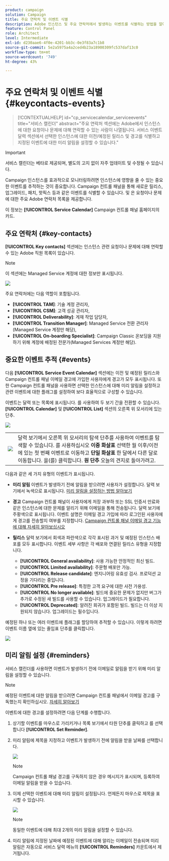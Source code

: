 ```yaml
---
product: campaign
solution: Campaign
title: 주요 연락처 및 이벤트 식별
description: Adobe 인스턴스 및 주요 연락처에서 발생하는 이벤트를 식별하는 방법을 알아봅니다.
feature: Control Panel
role: Architect
level: Intermediate
exl-id: d230aae6-4f0e-4201-bb3c-0e3f83a7c1b8
source-git-commit: 5e2a5975a4a2ced4b23a18900309fc537daf13c0
workflow-type: tm+mt
source-wordcount: '749'
ht-degree: 43%

---
```


# 주요 연락처 및 이벤트 식별 {#keycontacts-events}

>[!CONTEXTUALHELP]
>id="cp_servicecalendar_serviceevents"
>title="서비스 캘린더"
>abstract="주요 연락처 섹션에는 Adobe에서 인스턴스에 대한 요청이나 문제에 대해 연락할 수 있는 사람이 나열됩니다. 서비스 이벤트 달력 섹션에서 선택한 인스턴스에 대한 이전/예정된 릴리스 및 경고를 식별하고 지정된 이벤트에 대한 미리 알림을 설정할 수 있습니다."

>[!IMPORTANT]
>
>서비스 캘린더는 베타로 제공되며, 별도의 고지 없이 자주 업데이트 및 수정될 수 있습니다.

Campaign 인스턴스를 효과적으로 모니터링하려면 인스턴스에 영향을 줄 수 있는 중요한 이벤트를 추적하는 것이 중요합니다. Campaign 컨트롤 패널을 통해 새로운 릴리스, 업그레이드, 패치, 핫픽스 등과 같은 이벤트를 식별할 수 있습니다. 및 은 요청이나 문제에 대한 주요 Adobe 연락처 목록을 제공합니다.

이 정보는 **[!UICONTROL Service Calendar]** Campaign 컨트롤 패널 홈페이지의 카드.

## 주요 연락처 {#key-contacts}

**[!UICONTROL Key contacts]** 섹션에는 인스턴스 관련 요청이나 문제에 대해 연락할 수 있는 Adobe 직원 목록이 있습니다.

>[!NOTE]
>
>이 섹션에는 Managed Service 계정에 대한 정보만 표시됩니다.

![](assets/service-events-contacts.png)

주요 연락처에는 다음 역할이 포함됩니다.

* **[!UICONTROL TAM]**: 기술 계정 관리자,
* **[!UICONTROL CSM]**: 고객 성공 관리자,
* **[!UICONTROL Deliverability]**: 게재 작업 담당자,
* **[!UICONTROL Transition Manager]**: Managed Service 전환 관리자(Managed Service 계정만 해당),
* **[!UICONTROL On-boarding Specialist]**: Campaign Classic 온보딩을 지원하기 위해 계정에 배정된 전문가(Managed Services 계정만 해당).

## 중요한 이벤트 추적 {#events}

다음 **[!UICONTROL Service Event Calendar]** 섹션에는 이전 및 예정된 릴리스와 Campaign 컨트롤 패널 이메일 경고에 가입한 사용자에게 경고가 모두 표시됩니다. 또한 Campaign 컨트롤 패널을 사용하면 선택한 인스턴스에 대해 미리 알림을 설정하고 관련 이벤트에 대한 플래그를 설정하여 보다 효율적으로 구성할 수 있습니다.

이벤트는 달력 또는 목록에 표시됩니다. 를 사용하여 두 보기 간을 전환할 수 있습니다. **[!UICONTROL Calendar]** 및 **[!UICONTROL List]** 섹션의 오른쪽 위 모서리에 있는 단추.

![](assets/service-events-calendar.png)

<table><tr style="border: 0;">
<td><img src="assets/do-not-localize/nav-buttons.png">
</td><td>달력 보기에서 오른쪽 위 모서리의 탐색 단추를 사용하여 이벤트를 탐색할 수 있습니다. 를 사용하십시오 <b>이중 화살표</b> 선택한 월 이후/이전에 있는 첫 번째 이벤트로 이동하고 <b>단일 화살표</b> 한 달에서 다른 달로 이동합니다. 을(를) 클릭합니다. <b>원 단추</b> 오늘의 견지로 돌아가려고.</td>
</tr></table>

다음과 같은 세 가지 유형의 이벤트가 표시됩니다.

* **미리 알림** 이벤트가 발생하기 전에 알림을 받으려면 사용자가 설정합니다. 달력 보기에서 녹색으로 표시됩니다. [미리 알림을 설정하는 방법 알아보기](#reminders)
* **경고** Campaign 컨트롤 패널이 사용자에게 저장 과부하 또는 SSL 인증서 만료와 같은 인스턴스에 대한 문제를 알리기 위해 이메일을 통해 전송됩니다. 달력 보기에 주황색으로 표시됩니다. 이벤트 설명은 이메일 경고 가입에 따라 로그인된 사용자에게 경고를 전송할지 여부를 지정합니다. [Campaign 컨트롤 패널 이메일 경고 기능에 대해 자세히 알아보십시오](../performance-monitoring/using/email-alerting.md)

* **릴리스** 달력 보기에서 회색과 파란색으로 각각 표시된 과거 및 예정된 인스턴스 배포를 모두 표시합니다. 이벤트 세부 사항은 각 배포와 연결된 릴리스 유형을 지정합니다.

   * **[!UICONTROL General availability]**: 사용 가능한 안정적인 최신 빌드.
   * **[!UICONTROL Limited availability]**: 주문형 배포만 가능.
   * **[!UICONTROL Release candidate]**: 엔지니어링 유효성 검사. 프로덕션 교정을 기다리는 중입니다.
   * **[!UICONTROL Pre release]**: 특정한 고객 요구에 대한 사전 가용성.
   * **[!UICONTROL No longer available]**: 빌드에 중요한 문제가 없지만 버그가 추가로 수정된 새 빌드를 사용할 수 있습니다. 업그레이드가 필요합니다.
   * **[!UICONTROL Deprecated]**: 알려진 회귀가 포함된 빌드. 빌드는 더 이상 지원되지 않습니다. 업그레이드는 필수입니다.

예정된 하나 또는 여러 이벤트에 플래그를 할당하여 추적할 수 있습니다. 이렇게 하려면 이벤트 이름 옆에 있는 줄임표 단추를 클릭합니다.

![](assets/service-events-flag.png)

## 미리 알림 설정 {#reminders}

서비스 캘린더를 사용하면 이벤트가 발생하기 전에 이메일로 알림을 받기 위해 미리 알림을 설정할 수 있습니다.

>[!NOTE]
>
>예정된 이벤트에 대한 알림을 받으려면 Campaign 컨트롤 패널에서 이메일 경고를 구독했는지 확인하십시오. [자세히 알아보기](../performance-monitoring/using/email-alerting.md)

이벤트에 대한 경고를 설정하려면 다음 단계를 수행합니다.

1. 상기할 이벤트를 마우스로 가리키거나 목록 보기에서 타원 단추를 클릭하고 를 선택합니다 **[!UICONTROL Set Reminder]**.

1. 미리 알림에 제목을 지정하고 이벤트가 발생하기 전에 알림을 받을 날짜를 선택합니다.

   ![](assets/service-events-set-reminder.png)

   >[!NOTE]
   >
   >Campaign 컨트롤 패널 경고를 구독하지 않은 경우 메시지가 표시되며, 등록하여 이메일 알림을 받을 수 있습니다.

1. 이제 선택한 이벤트에 대해 미리 알림이 설정됩니다. 언제든지 마우스로 제목을 표시할 수 있습니다.

   ![](assets/service-events-reminder.png)

   >[!NOTE]
   >
   >동일한 이벤트에 대해 최대 2개의 미리 알림을 설정할 수 있습니다.

1. 미리 알림에 지정된 날짜에 예정된 이벤트에 대해 알리는 이메일이 전송되며 미리 알림은 자동으로 서비스 달력 메뉴의 **[!UICONTROL Reminders]** 카운트에서 제거됩니다.
